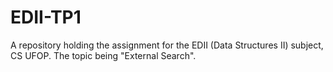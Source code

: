 # EDII-TP1
A repository holding the assignment for the EDII (Data Structures II) subject, CS UFOP.  The topic being "External Search".
